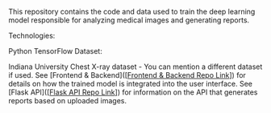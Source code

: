 This repository contains the code and data used to train the deep learning model responsible for analyzing medical images and generating reports.

Technologies:

Python
TensorFlow
Dataset:

Indiana University Chest X-ray dataset - You can mention a different dataset if used.
See [Frontend & Backend]([[Frontend & Backend Repo Link](https://github.com/AbdulWahabRaza123/MedScan)]) for details on how the trained model is integrated into the user interface.
See [Flask API]([[Flask API Repo Link](https://github.com/AbdulWahabRaza123/report_gen_api)]) for information on the API that generates reports based on uploaded images.
